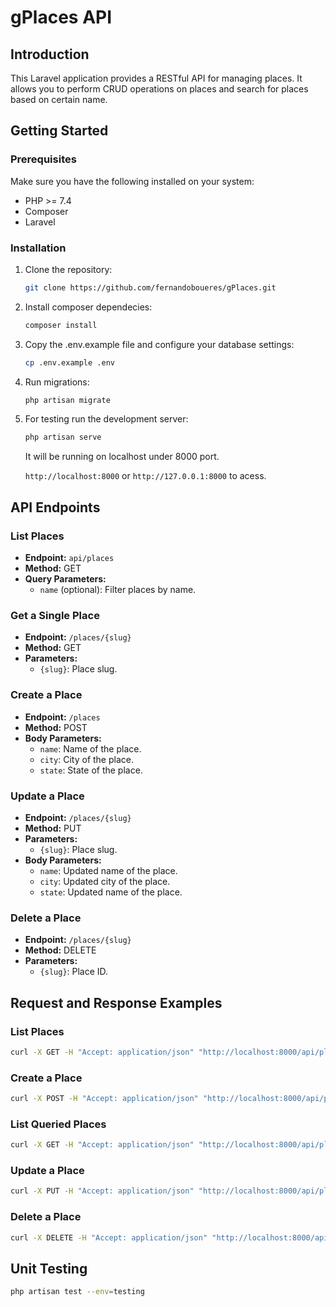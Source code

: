 # gPlaces API

## Introduction

This Laravel application provides a RESTful API for managing places. It allows you to perform CRUD operations on places and search for places based on certain name.

## Getting Started

### Prerequisites

Make sure you have the following installed on your system:

- PHP >= 7.4
- Composer
- Laravel

### Installation

1. Clone the repository:

   ```bash
   git clone https://github.com/fernandoboueres/gPlaces.git
2. Install composer dependecies:

   ```bash
   composer install
3. Copy the .env.example file and configure your database settings:

    ```bash
   cp .env.example .env
4. Run migrations:

    ```bash
   php artisan migrate
5. For testing run the development server:

    ```bash
   php artisan serve
   ```
    It will be running on localhost under 8000 port.

    `http://localhost:8000` or `http://127.0.0.1:8000` to acess.

## API Endpoints

### List Places

- **Endpoint:** `api/places`
- **Method:** GET
- **Query Parameters:**
  - `name` (optional): Filter places by name.

### Get a Single Place

- **Endpoint:** `/places/{slug}`
- **Method:** GET
- **Parameters:**
  - `{slug}`: Place slug.

### Create a Place

- **Endpoint:** `/places`
- **Method:** POST
- **Body Parameters:**
  - `name`: Name of the place.
  - `city`: City of the place.
  - `state`: State of the place.

### Update a Place

- **Endpoint:** `/places/{slug}`
- **Method:** PUT
- **Parameters:**
  - `{slug}`: Place slug.
- **Body Parameters:**
  - `name`: Updated name of the place.
  - `city`: Updated city of the place.
  - `state`: Updated name of the place.

### Delete a Place

- **Endpoint:** `/places/{slug}`
- **Method:** DELETE
- **Parameters:**
  - `{slug}`: Place ID.

## Request and Response Examples


### List Places

```bash
curl -X GET -H "Accept: application/json" "http://localhost:8000/api/places"
```

### Create a Place

```bash
curl -X POST -H "Accept: application/json" "http://localhost:8000/api/places?name=New%20Place&city=Sao%20Luis&state=Maranhao"
```

### List Queried Places

```bash
curl -X GET -H "Accept: application/json" "http://localhost:8000/api/places?name=New"
```

### Update a Place

```bash
curl -X PUT -H "Accept: application/json" "http://localhost:8000/api/places/new-place?name=Updated%20Place"
```

### Delete a Place

```bash
curl -X DELETE -H "Accept: application/json" "http://localhost:8000/api/places/updated-place"
```
## Unit Testing

```bash
php artisan test --env=testing
```